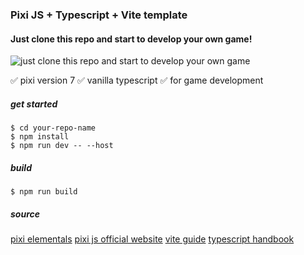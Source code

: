 ### Pixi JS + Typescript + Vite template

#### Just clone this repo and start to develop your own game!

![just clone this repo and start to develop your own game](https://github.com/turbokirichenko/pixijs-typescript-vite-template/blob/main/public/logo/pixi-logo.png)

:white_check_mark: pixi version 7
:white_check_mark: vanilla typescript
:white_check_mark: for game development

##### get started

```
$ cd your-repo-name
$ npm install
$ npm run dev -- --host
```

##### build

```
$ npm run build
```

##### source

[pixi elementals](https://www.pixijselementals.com/#before-we-even-start)
[pixi js official website](https://pixijs.com/)
[vite guide](https://vitejs.dev/guide/)
[typescript handbook](https://www.typescriptlang.org/docs/handbook/intro.html)
